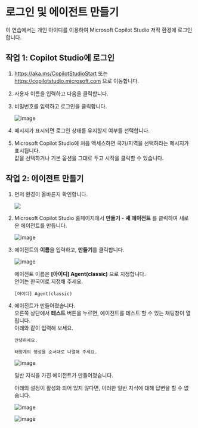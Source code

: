 # 로그인 및 에이전트 만들기

이 연습에서는 개인 아이디를 이용하여 Microsoft Copilot Studio 저작 환경에 로그인합니다.

## 작업 1: Copilot Studio에 로그인

1. https://aka.ms/CopilotStudioStart 또는 https://copilotstudio.microsoft.com 으로 이동합니다.

2. 사용자 이름을 입력하고 다음을 클릭합니다.

3. 비밀번호를 입력하고 로그인을 클릭합니다.

   ![image](https://github.com/user-attachments/assets/a0d0f725-6af2-4db6-9530-43c3a75653b7)
   
4. 메시지가 표시되면 로그인 상태를 유지할지 여부를 선택합니다.

5. Microsoft Copilot Studio에 처음 액세스하면 국가/지역을 선택하라는 메시지가 표시됩니다. </br> 값을 선택하거나 기본 옵션을 그대로 두고 시작을 클릭할 수 있습니다.


## 작업 2: 에이전트 만들기

1. 먼저 환경이 올바른지 확인합니다.

    <img src="https://github.com/user-attachments/assets/fa1ce6d6-12bc-4023-832c-d3da06b2678b">

2. Microsoft Copilot Studio 홈페이지에서 **만들기** - **새 에이전트** 를 클릭하여 새로운 에이전트를 만듭니다.

    ![image](https://github.com/user-attachments/assets/75b00477-ba96-44fd-b21f-87bc414a2a59)

3. 에이전트의 **이름**을 입력하고, **만들기**를 클릭합니다.

    ![image](https://github.com/user-attachments/assets/551a4586-a89b-4987-bc91-45d9242a9137)

    에이전트 이름은 **[아이디] Agent(classic)** 으로 지정합니다. </br>
    언어는 한국어로 지정해 주세요.
   ```
   [아이디] Agent(classic)
   ```
  
5. 에이전트가 만들어졌습니다.</br>
   오른쪽 상단에서 **테스트** 버튼을 누르면, 에이전트를 테스트 할 수 있는 채팅창이 열립니다.</br>
   아래와 같이 입력해 보세요.</br>

   ```
   안녕하세요.
   ```
   ```
   태양계의 행성을 순서대로 나열해 주세요.
   ```
   
   ![image](https://github.com/user-attachments/assets/24d51d58-1871-4490-93ca-bade6a251fed)

   일반 지식을 가진 에이전트가 만들어졌습니다. </br>



   아래의 설정이 활성화 되어 있지 않다면, 이러한 일반 지식에 대해 답변을 할 수 없습니다.
   
   ![image](https://github.com/user-attachments/assets/fc101e87-4f0d-4095-8100-af92786bc5f6)

   ![image](https://github.com/user-attachments/assets/77c35e64-b505-4674-b6f9-c0610a07708a)












